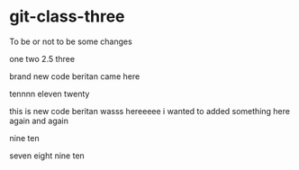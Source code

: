 # git-class-three

To be or not to be
some changes

one
two
2.5
three

brand new code
beritan came here

tennnn
eleven
twenty

this is new code
beritan wasss hereeeee
i wanted to added something here
again
and again

nine 
ten

seven
eight
nine 
ten
